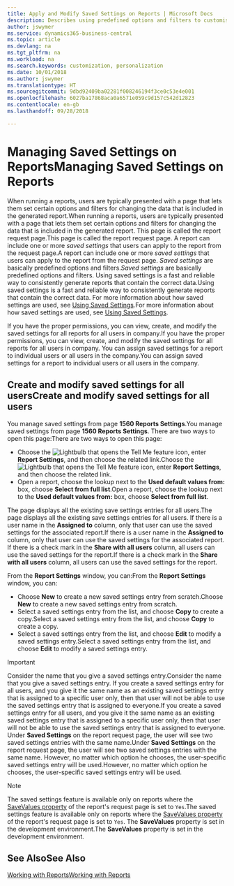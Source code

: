 ```yaml
---
title: Apply and Modify Saved Settings on Reports | Microsoft Docs
description: Describes using predefined options and filters to customise a report, and to generate the correct data.
author: jswymer
ms.service: dynamics365-business-central
ms.topic: article
ms.devlang: na
ms.tgt_pltfrm: na
ms.workload: na
ms.search.keywords: customization, personalization
ms.date: 10/01/2018
ms.author: jswymer
ms.translationtype: HT
ms.sourcegitcommit: 9dbd92409ba02281f008246194f3ce0c53e4e001
ms.openlocfilehash: 6027ba17868aca0a6571e059c9d157c542d12823
ms.contentlocale: en-gb
ms.lasthandoff: 09/28/2018

---
```

# <a name="managing-saved-settings-on-reports"></a><span data-ttu-id="ff79e-103">Managing Saved Settings on Reports</span><span class="sxs-lookup"><span data-stu-id="ff79e-103">Managing Saved Settings on Reports</span></span>
<span data-ttu-id="ff79e-104">When running a reports, users are typically presented with a page that lets them set certain options and filters for changing the data that is included in the generated report.</span><span class="sxs-lookup"><span data-stu-id="ff79e-104">When running a reports, users are typically presented with a page that lets them set certain options and filters for changing the data that is included in the generated report.</span></span> <span data-ttu-id="ff79e-105">This page is called the report request page.</span><span class="sxs-lookup"><span data-stu-id="ff79e-105">This page is called the report request page.</span></span> <span data-ttu-id="ff79e-106">A report can include one or more *saved settings* that users can apply to the report from the request page.</span><span class="sxs-lookup"><span data-stu-id="ff79e-106">A report can include one or more *saved settings* that users can apply to the report from the request page.</span></span> <span data-ttu-id="ff79e-107">*Saved settings* are basically predefined options and filters.</span><span class="sxs-lookup"><span data-stu-id="ff79e-107">*Saved settings* are basically predefined options and filters.</span></span> <span data-ttu-id="ff79e-108">Using saved settings is a fast and reliable way to consistently generate reports that contain the correct data.</span><span class="sxs-lookup"><span data-stu-id="ff79e-108">Using saved settings is a fast and reliable way to consistently generate reports that contain the correct data.</span></span> <span data-ttu-id="ff79e-109">For more information about how saved settings are used, see [Using Saved Settings](ui-work-report.md#SavedSettings).</span><span class="sxs-lookup"><span data-stu-id="ff79e-109">For more information about how saved settings are used, see [Using Saved Settings](ui-work-report.md#SavedSettings).</span></span>

<span data-ttu-id="ff79e-110">If you have the proper permissions, you can view, create, and modify the saved settings for all reports for all users in company.</span><span class="sxs-lookup"><span data-stu-id="ff79e-110">If you have the proper permissions, you can view, create, and modify the saved settings for all reports for all users in company.</span></span> <span data-ttu-id="ff79e-111">You can assign saved settings for a report to individual users or all users in the company.</span><span class="sxs-lookup"><span data-stu-id="ff79e-111">You can assign saved settings for a report to individual users or all users in the company.</span></span>

<!-- 
## Apply saved settings to a report
1. Open the report.

   The report request page appears.    
2. In the **Saved Settings** section of the page, set the **Name** field  to the saved settings that you want to use.

   The **Saved Settings** section only appears if the report has been run before or if there are existing saved settings entries. The saved settings entry called **Last used options and filters** is always available. These settings are the option and filter values that were used the last time you ran the report.

-->

## <a name="create-and-modify-saved-settings-for-all-users"></a><span data-ttu-id="ff79e-112">Create and modify saved settings for all users</span><span class="sxs-lookup"><span data-stu-id="ff79e-112">Create and modify saved settings for all users</span></span>
<span data-ttu-id="ff79e-113">You manage saved settings from page **1560 Reports Settings**.</span><span class="sxs-lookup"><span data-stu-id="ff79e-113">You manage saved settings from page **1560 Reports Settings**.</span></span> <span data-ttu-id="ff79e-114">There are two ways to open this page:</span><span class="sxs-lookup"><span data-stu-id="ff79e-114">There are two ways to open this page:</span></span>
-   <span data-ttu-id="ff79e-115">Choose the ![Lightbulb that opens the Tell Me feature](media/ui-search/search_small.png "Tell me what you want to do") icon, enter **Report Settings**, and then choose the related link.</span><span class="sxs-lookup"><span data-stu-id="ff79e-115">Choose the ![Lightbulb that opens the Tell Me feature](media/ui-search/search_small.png "Tell me what you want to do") icon, enter **Report Settings**, and then choose the related link.</span></span>
-   <span data-ttu-id="ff79e-116">Open a report, choose the lookup next to the **Used default values from:** box, choose **Select from full list**.</span><span class="sxs-lookup"><span data-stu-id="ff79e-116">Open a report, choose the lookup next to the **Used default values from:** box, choose **Select from full list**.</span></span>

<span data-ttu-id="ff79e-117">The page displays all the existing save settings entries for all users.</span><span class="sxs-lookup"><span data-stu-id="ff79e-117">The page displays all the existing save settings entries for all users.</span></span> <span data-ttu-id="ff79e-118">If there is a user name in the **Assigned to** column, only that user can use the saved settings for the associated report.</span><span class="sxs-lookup"><span data-stu-id="ff79e-118">If there is a user name in the **Assigned to** column, only that user can use the saved settings for the associated report.</span></span> <span data-ttu-id="ff79e-119">If there is a check mark in the **Share with all users** column, all users can use the saved settings for the report.</span><span class="sxs-lookup"><span data-stu-id="ff79e-119">If there is a check mark in the **Share with all users** column, all users can use the saved settings for the report.</span></span>

<span data-ttu-id="ff79e-120">From the **Report Settings** window, you can:</span><span class="sxs-lookup"><span data-stu-id="ff79e-120">From the **Report Settings** window, you can:</span></span>
-   <span data-ttu-id="ff79e-121">Choose **New** to create a new saved settings entry from scratch.</span><span class="sxs-lookup"><span data-stu-id="ff79e-121">Choose **New** to create a new saved settings entry from scratch.</span></span>
-   <span data-ttu-id="ff79e-122">Select a saved settings entry from the list, and choose **Copy** to create a copy.</span><span class="sxs-lookup"><span data-stu-id="ff79e-122">Select a saved settings entry from the list, and choose **Copy** to create a copy.</span></span>
-   <span data-ttu-id="ff79e-123">Select a saved settings entry from the list, and choose **Edit** to modify a saved settings entry.</span><span class="sxs-lookup"><span data-stu-id="ff79e-123">Select a saved settings entry from the list, and choose **Edit** to modify a saved settings entry.</span></span>


> [!Important]
> <span data-ttu-id="ff79e-124">Consider the name that you give a saved settings entry.</span><span class="sxs-lookup"><span data-stu-id="ff79e-124">Consider the name that you give a saved settings entry.</span></span> <span data-ttu-id="ff79e-125">If you create a saved settings entry for all users, and you give it the same name as an existing saved settings entry that is assigned to a specific user only, then that user will not be able to use the saved settings entry that is assigned to everyone.</span><span class="sxs-lookup"><span data-stu-id="ff79e-125">If you create a saved settings entry for all users, and you give it the same name as an existing saved settings entry that is assigned to a specific user only, then that user will not be able to use the saved settings entry that is assigned to everyone.</span></span>  <span data-ttu-id="ff79e-126">Under **Saved Settings** on the report request page, the user will see two saved settings entries with the same name.</span><span class="sxs-lookup"><span data-stu-id="ff79e-126">Under **Saved Settings** on the report request page, the user will see two saved settings entries with the same name.</span></span> <span data-ttu-id="ff79e-127">However, no matter which option he chooses, the user-specific saved settings entry will be used.</span><span class="sxs-lookup"><span data-stu-id="ff79e-127">However, no matter which option he chooses, the user-specific saved settings entry will be used.</span></span>

> [!NOTE]
> <span data-ttu-id="ff79e-128">The saved settings feature is available only on reports where the [SaveValues property](https://docs.microsoft.com/en-us/dynamics-nav/savevalues-property) of the report's request page is set to `Yes`.</span><span class="sxs-lookup"><span data-stu-id="ff79e-128">The saved settings feature is available only on reports where the [SaveValues property](https://docs.microsoft.com/en-us/dynamics-nav/savevalues-property) of the report's request page is set to `Yes`.</span></span> <span data-ttu-id="ff79e-129">The **SaveValues** property is set in the development environment.</span><span class="sxs-lookup"><span data-stu-id="ff79e-129">The **SaveValues** property is set in the development environment.</span></span>  

## <a name="see-also"></a><span data-ttu-id="ff79e-130">See Also</span><span class="sxs-lookup"><span data-stu-id="ff79e-130">See Also</span></span>
[<span data-ttu-id="ff79e-131">Working with Reports</span><span class="sxs-lookup"><span data-stu-id="ff79e-131">Working with Reports</span></span>](ui-work-report.md)  

